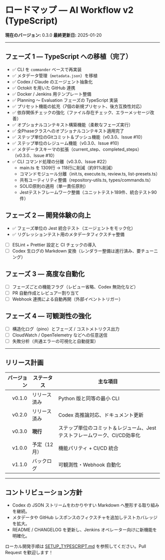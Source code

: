 # ロードマップ ― AI Workflow v2 (TypeScript)

**現在のバージョン:** 0.3.0
**最終更新日:** 2025-01-20

---

## フェーズ 1 ― TypeScript への移植（完了）
- ✅ CLI を `commander` ベースで再実装
- ✅ メタデータ管理（`metadata.json`）を移植
- ✅ Codex / Claude のエージェント抽象化
- ✅ Octokit を用いた GitHub 連携
- ✅ Docker / Jenkins 用テンプレート整備
- ✅ Planning 〜 Evaluation フェーズの TypeScript 実装
- ✅ プリセット機能の拡充（7個の新規プリセット、後方互換性対応）
- ✅ 依存関係チェックの強化（ファイル存在チェック、エラーメッセージ改善）
- ✅ オプショナルコンテキスト構築機能（柔軟なフェーズ実行）
- ✅ 全Phaseクラスへのオプショナルコンテキスト適用完了
- ✅ ステップ単位のGitコミット＆プッシュ機能（v0.3.0、Issue #10）
- ✅ ステップ単位のレジューム機能（v0.3.0、Issue #10）
- ✅ メタデータスキーマの拡張（current_step、completed_steps）（v0.3.0、Issue #10）
- ✅ CLI コマンド処理の分離（v0.3.0、Issue #22）
  - main.ts を 1309行 → 118行に削減（約91%削減）
  - コマンドモジュール分離（init.ts, execute.ts, review.ts, list-presets.ts）
  - 共有ユーティリティ整備（repository-utils.ts, types/commands.ts）
  - SOLID原則の適用（単一責任原則）
  - Jestテストフレームワーク整備（ユニットテスト189件、統合テスト90件）

## フェーズ 2 ― 開発体験の向上
- ✅ フェーズ単位の Jest 統合テスト（エージェントをモック化）
- ✅ リグレッションテスト用のメタデータフィクスチャ整備
- [ ] ESLint + Prettier 設定と CI チェックの導入
- [ ] Codex 生ログの Markdown 変換（レンダラー整備は進行済み、要チューニング）

## フェーズ 3 ― 高度な自動化
- [ ] フェーズごとの機能フラグ（レビュー省略、Codex 無効化など）
- [ ] PR 自動作成とレビュアー割り当て
- [ ] Webhook 連携による自動再開（外部イベントトリガー）

## フェーズ 4 ― 可観測性の強化
- [ ] 構造化ログ（pino）とフェーズ / コストメトリクス出力
- [ ] CloudWatch / OpenTelemetry などへの任意送信
- [ ] 失敗分析（共通エラーの可視化と自動提案）

---

## リリース計画

| バージョン | ステータス | 主な項目 |
|-----------:|------------|----------|
| v0.1.0 | リリース済み | Python 版と同等の最小 CLI |
| v0.2.0 | リリース済み | Codex 高推論対応、ドキュメント更新 |
| v0.3.0 | **現行** | ステップ単位のコミット＆レジューム、Jest テストフレームワーク、CI/CD効率化 |
| v1.0.0 | 予定（12 月） | 機能パリティ + CI/CD 統合 |
| v1.1.0 | バックログ | 可観測性・Webhook 自動化 |

---

## コントリビューション方針

- Codex の JSON ストリームをわかりやすい Markdown へ整形する取り組みを継続。
- メタデータや GitHub レスポンスのフィクスチャを追加しテストカバレッジを拡大。
- README / CHANGELOG を更新し、Jenkins オペレーター向けに新機能を明確化。

ローカル開発手順は [SETUP_TYPESCRIPT.md](SETUP_TYPESCRIPT.md) を参照してください。Pull Request を歓迎します！
